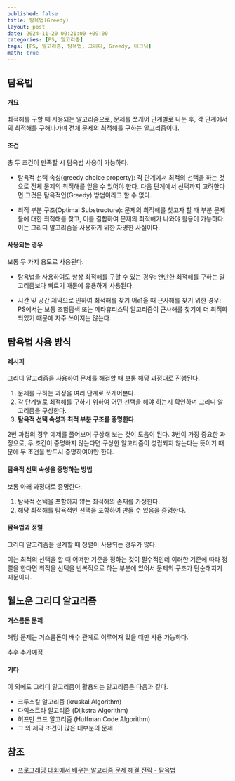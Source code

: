 ```yaml
---
published: false
title: 탐욕법(Greedy)
layout: post
date: 2024-11-20 00:21:00 +09:00
categories: [PS, 알고리즘]
tags: [PS, 알고리즘, 탐욕법, 그리디, Greedy, 테크닉]
math: true
---
```


## **탐욕법** ##

#### **개요** ####
최적해를 구할 때 사용되는 알고리즘으로,
문제를 쪼개어 단계별로 나눈 후, 각 단계에서의 최적해를 구해나가며 전체 문제의 최적해를 구하는 알고리즘이다.

#### **조건** ####
총 두 조건이 만족할 시 탐욕법 사용이 가능하다.

- 탐욕적 선택 속성(greedy choice property):
  각 단계에서 최적의 선택을 하는 것으로 전체 문제의 최적해를 얻을 수 있어야 한다.
  다음 단계에서 선택까지 고려한다면 그것은 탐욕적인(Greedy) 방법이라고 할 수 없다.
 
- 최적 부분 구조(Optimal Substructure):
  문제의 최적해를 찾고자 할 때 부분 문제들에 대한 최적해를 찾고, 이를 결합하여 문제의 최적해가 나와야 활용이 가능하다.
  이는 그리디 알고리즘을 사용하기 위한 자명한 사실이다.

#### **사용되는 경우** ####
보통 두 가지 용도로 사용된다.

- 탐욕법을 사용하여도 항상 최적해를 구할 수 있는 경우:
  왠만한 최적해를 구하는 알고리즘보다 빠르기 때문에 유용하게 사용된다.

- 시간 및 공간 제약으로 인하여 최적해를 찾기 어려울 때 근사해를 찾기 위한 경우:
  PS에서는 보통 조합탐색 또는 메타휴리스틱 알고리즘이 근사해를 찾기에 더 최적화 되었기 때문에 자주 쓰이지는 않는다.

## **탐욕법 사용 방식** ##

#### **레시피** ####
그리디 알고리즘을 사용하여 문제를 해결할 때 보통 해당 과정대로 진행된다.

1. 문제를 구하는 과정을 여러 단계로 쪼개어본다.
2. 각 단계별로 최적해를 구하기 위하여 어떤 선택을 해야 하는지 확인하며 그리디 알고리즘을 구상한다.
3. **탐욕적 선택 속성과 최적 부분 구조를 증명한다.**

2번 과정의 경우 예제를 풀어보며 구상해 보는 것이 도움이 된다.
3번이 가장 중요한 과정으로, 두 조건이 증명하지 않는다면 구상한 알고리즘이 성립되지 않는다는 뜻이기 때문에 두 조건을 반드시 증명하여야만 한다.

#### **탐욕적 선택 속성을 증명하는 방법** ####
보통 아래 과정대로 증명한다.

1. 탐욕적 선택을 포함하지 않는 최적해의 존재를 가정한다.
2. 해당 최적해를 탐욕적인 선택을 포함하여 만들 수 있음을 증명한다.

#### **탐욕법과 정렬** ####
그리디 알고리즘을 설계할 때 정렬이 사용되는 경우가 많다.

이는 최적의 선택을 할 때 어떠한 기준을 정하는 것이 필수적인데
이러한 기준에 따라 정렬을 한다면 최적을 선택을 반복적으로 하는 부분에 있어서
문제의 구조가 단순해지기 때문이다.

## **웰노운 그리디 알고리즘** ##

#### **거스름돈 문제** ####
해당 문제는 거스름돈이 배수 관계로 이루어져 있을 때만 사용 가능하다.

추후 추가예정

#### **기타** ####
이 외에도 그리디 알고리즘이 활용되는 알고리즘은 다음과 같다.

- 크루스칼 알고리즘 (kruskal Algorithm)
- 다익스트라 알고리즘 (Dijkstra Algorithm)
- 허프만 코드 알고리즘 (Huffman Code Algorithm)
- 그 외 제약 조건이 많은 대부분의 문제

## **참조** ##
- [프로그래밍 대회에서 배우는 알고리즘 문제 해결 전략 - 탐욕법](https://product.kyobobook.co.kr/detail/S000001032946)
